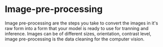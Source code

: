 # Image-pre-processing

  Image pre-processing are the steps you take to convert the images in it's raw form into a form that your model is ready to use for tranning and inference. Images can be of different sizes, orientation, contrast level, image pre-processing is the data cleaning for the computer vision.
